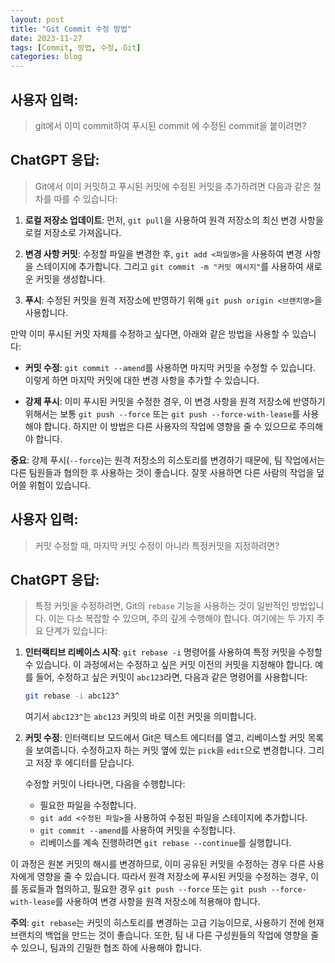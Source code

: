 ```yaml
---
layout: post
title: "Git Commit 수정 방법"
date: 2023-11-27
tags: [Commit, 방법, 수정, Git]
categories: blog
---
```


## 사용자 입력:
> git에서 이미 commit하여 푸시된 commit 에 수정된 commit을 붙이려면?

## ChatGPT 응답:
> Git에서 이미 커밋하고 푸시된 커밋에 수정된 커밋을 추가하려면 다음과 같은 절차를 따를 수 있습니다:

1. **로컬 저장소 업데이트**: 먼저, `git pull`을 사용하여 원격 저장소의 최신 변경 사항을 로컬 저장소로 가져옵니다.

2. **변경 사항 커밋**: 수정할 파일을 변경한 후, `git add <파일명>`을 사용하여 변경 사항을 스테이지에 추가합니다. 그리고 `git commit -m "커밋 메시지"`를 사용하여 새로운 커밋을 생성합니다.

3. **푸시**: 수정된 커밋을 원격 저장소에 반영하기 위해 `git push origin <브랜치명>`을 사용합니다.

만약 이미 푸시된 커밋 자체를 수정하고 싶다면, 아래와 같은 방법을 사용할 수 있습니다:

- **커밋 수정**: `git commit --amend`를 사용하면 마지막 커밋을 수정할 수 있습니다. 이렇게 하면 마지막 커밋에 대한 변경 사항을 추가할 수 있습니다.

- **강제 푸시**: 이미 푸시된 커밋을 수정한 경우, 이 변경 사항을 원격 저장소에 반영하기 위해서는 보통 `git push --force` 또는 `git push --force-with-lease`를 사용해야 합니다. 하지만 이 방법은 다른 사용자의 작업에 영향을 줄 수 있으므로 주의해야 합니다.

**중요**: 강제 푸시(`--force`)는 원격 저장소의 히스토리를 변경하기 때문에, 팀 작업에서는 다른 팀원들과 협의한 후 사용하는 것이 좋습니다. 잘못 사용하면 다른 사람의 작업을 덮어쓸 위험이 있습니다.

## 사용자 입력:
> 커밋 수정할 때, 마지막 커밋 수정이 아니라 특정커밋을 지정하려면?

## ChatGPT 응답:
> 특정 커밋을 수정하려면, Git의 `rebase` 기능을 사용하는 것이 일반적인 방법입니다. 이는 다소 복잡할 수 있으며, 주의 깊게 수행해야 합니다. 여기에는 두 가지 주요 단계가 있습니다:

1. **인터랙티브 리베이스 시작**: `git rebase -i` 명령어를 사용하여 특정 커밋을 수정할 수 있습니다. 이 과정에서는 수정하고 싶은 커밋 이전의 커밋을 지정해야 합니다. 예를 들어, 수정하고 싶은 커밋이 `abc123`라면, 다음과 같은 명령어를 사용합니다:

   ```sh
   git rebase -i abc123^
   ```

   여기서 `abc123^`는 `abc123` 커밋의 바로 이전 커밋을 의미합니다.

2. **커밋 수정**: 인터랙티브 모드에서 Git은 텍스트 에디터를 열고, 리베이스할 커밋 목록을 보여줍니다. 수정하고자 하는 커밋 옆에 있는 `pick`을 `edit`으로 변경합니다. 그리고 저장 후 에디터를 닫습니다.

   수정할 커밋이 나타나면, 다음을 수행합니다:

   - 필요한 파일을 수정합니다.
   - `git add <수정된 파일>`을 사용하여 수정된 파일을 스테이지에 추가합니다.
   - `git commit --amend`를 사용하여 커밋을 수정합니다.
   - 리베이스를 계속 진행하려면 `git rebase --continue`를 실행합니다.

이 과정은 원본 커밋의 해시를 변경하므로, 이미 공유된 커밋을 수정하는 경우 다른 사용자에게 영향을 줄 수 있습니다. 따라서 원격 저장소에 푸시된 커밋을 수정하는 경우, 이를 동료들과 협의하고, 필요한 경우 `git push --force` 또는 `git push --force-with-lease`를 사용하여 변경 사항을 원격 저장소에 적용해야 합니다.

**주의**: `git rebase`는 커밋의 히스토리를 변경하는 고급 기능이므로, 사용하기 전에 현재 브랜치의 백업을 만드는 것이 좋습니다. 또한, 팀 내 다른 구성원들의 작업에 영향을 줄 수 있으니, 팀과의 긴밀한 협조 하에 사용해야 합니다.

